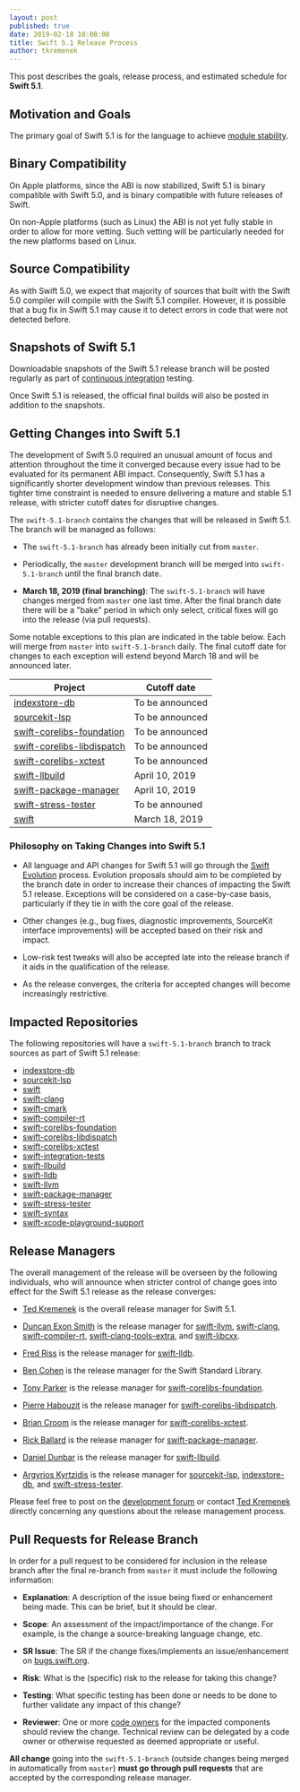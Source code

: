 ```yaml
---
layout: post
published: true
date: 2019-02-18 10:00:00
title: Swift 5.1 Release Process
author: tkremenek
---
```


This post describes the goals, release process, and estimated schedule for **Swift 5.1**.

## Motivation and Goals

The primary goal of Swift 5.1 is for the language to achieve
[module stability](https://forums.swift.org/t/plan-for-module-stability/14551).

## Binary Compatibility

On Apple platforms, since the ABI is now stabilized, Swift 5.1 is binary
compatible with Swift 5.0, and is binary compatible with future releases
of Swift.

On non-Apple platforms (such as Linux) the ABI is not yet fully stable
in order to allow for more vetting. Such vetting will be particularly
needed for the new platforms based on Linux.

## Source Compatibility

As with Swift 5.0, we expect that majority of sources that built with
the Swift 5.0 compiler will compile with the Swift 5.1 compiler.
However, it is possible that a bug fix in Swift 5.1 may cause it to
detect errors in code that were not detected before.

## Snapshots of Swift 5.1

Downloadable snapshots of the Swift 5.1 release branch will be posted
regularly as part of [continuous integration](https://ci.swift.org) testing.

Once Swift 5.1 is released, the official final builds will also be posted in
addition to the snapshots.

## Getting Changes into Swift 5.1

The development of Swift 5.0 required an unusual amount of focus and
attention throughout the time it converged because every issue had to be
evaluated for its permanent ABI impact. Consequently, Swift 5.1 has a
significantly shorter development window than previous releases. This
tighter time constraint is needed to ensure delivering a mature and
stable 5.1 release, with stricter cutoff dates for disruptive changes.

The `swift-5.1-branch` contains the changes that will be released in Swift
5.1.  The branch will be managed as follows:

* The `swift-5.1-branch` has already been initially cut from `master`.

* Periodically, the `master` development branch will be merged into
  `swift-5.1-branch` until the final branch date.

* **March 18, 2019 (final branching)**: The `swift-5.1-branch` will have
  changes merged from `master` one last time.  After the final branch date
  there will be a "bake" period in which only select, critical fixes will go
  into the release (via pull requests).

Some notable exceptions to this plan are indicated in the table below.
Each will merge from `master` into `swift-5.1-branch` daily.  The final
cutoff date for changes to each exception will extend beyond March 18
and will be announced later.

| Project  | Cutoff date  |
|---|---|
|  [indexstore-db] | To be announced |
|  [sourcekit-lsp] | To be announced |
|  [swift-corelibs-foundation] | To be announced |
|  [swift-corelibs-libdispatch] | To be announced |
|  [swift-corelibs-xctest] | To be announced |
|  [swift-llbuild] | April 10, 2019 |
|  [swift-package-manager] |  April 10, 2019 |
|  [swift-stress-tester] | To be announed |
|  [swift] |  March 18, 2019 |

### Philosophy on Taking Changes into Swift 5.1

- All language and API changes for Swift 5.1 will go through the [Swift
  Evolution](https://github.com/swiftlang/swift-evolution) process.  Evolution
  proposals should aim to be completed by the branch date in order   to
  increase their chances of impacting the Swift 5.1 release.  Exceptions
  will be considered on a case-by-case basis, particularly if they tie
  in with the core goal of the release.

- Other changes (e.g., bug fixes, diagnostic improvements, SourceKit interface
  improvements) will be accepted based on their risk and impact.

- Low-risk test tweaks will also be accepted late into the release branch if
  it aids in the qualification of the release.

- As the release converges, the criteria for accepted changes will become
  increasingly restrictive.

## Impacted Repositories

The following repositories will have a `swift-5.1-branch` branch to track
sources as part of Swift 5.1 release:

* [indexstore-db]
* [sourcekit-lsp]
* [swift]
* [swift-clang]
* [swift-cmark]
* [swift-compiler-rt]
* [swift-corelibs-foundation]
* [swift-corelibs-libdispatch]
* [swift-corelibs-xctest]
* [swift-integration-tests]
* [swift-llbuild]
* [swift-lldb]
* [swift-llvm]
* [swift-package-manager]
* [swift-stress-tester]
* [swift-syntax]
* [swift-xcode-playground-support]

## Release Managers

The overall management of the release will be overseen by the following
individuals, who will announce when stricter control of change goes into
effect for the Swift 5.1 release as the release converges:

- [Ted Kremenek] is the overall release manager for Swift 5.1.

- [Duncan Exon Smith](https://github.com/dexonsmith) is the release manager for
  [swift-llvm], [swift-clang], [swift-compiler-rt], [swift-clang-tools-extra], and [swift-libcxx].

- [Fred Riss](https://github.com/orgs/apple/people/fredriss) is the release manager for [swift-lldb].

- [Ben Cohen](https://github.com/airspeedswift) is the release manager for the
  Swift Standard Library.

- [Tony Parker](https://github.com/parkera) is the release manager for
  [swift-corelibs-foundation].

- [Pierre Habouzit](https://github.com/MadCoder) is the release manager for
  [swift-corelibs-libdispatch].

- [Brian Croom](https://github.com/briancroom) is the release manager for
  [swift-corelibs-xctest].

- [Rick Ballard](https://github.com/rballard) is the release manager for
  [swift-package-manager].

- [Daniel Dunbar](https://github.com/ddunbar) is the release manager for
  [swift-llbuild].

- [Argyrios Kyrtzidis](https://github.com/akyrtzi) is the release manager for [sourcekit-lsp], [indexstore-db], and [swift-stress-tester].

Please feel free to post on the [development forum](https://forums.swift.org/c/development/compiler)
or contact [Ted Kremenek] directly concerning any questions about the release management
process.

## Pull Requests for Release Branch

In order for a pull request to be considered for inclusion in the release
branch after the final re-branch from `master` it must include the following
information:

- **Explanation**: A description of the issue being fixed or enhancement being
  made.  This can be brief, but it should be clear.

- **Scope**: An assessment of the impact/importance of the change. For
  example, is the change a source-breaking language change, etc.

- **SR Issue**: The SR if the change fixes/implements an issue/enhancement on
  [bugs.swift.org](https://bugs.swift.org).

- **Risk**: What is the (specific) risk to the release for taking this change?

- **Testing**: What specific testing has been done or needs to be done to
  further validate any impact of this change?

- **Reviewer**: One or more [code owners](/community/#code-owners)
  for the impacted components should review the change. Technical review can
  be delegated by a code owner or otherwise requested as deemed appropriate or
  useful.

**All change** going into the `swift-5.1-branch` (outside changes being merged
in automatically from `master`) **must go through pull requests** that are
accepted by the corresponding release manager.

[Ted Kremenek]: https://github.com/tkremenek
[swift]: https://github.com/apple/swift
[swift-llvm]: https://github.com/apple/swift-llvm
[swift-clang]: https://github.com/apple/swift-clang
[swift-lldb]: https://github.com/apple/swift-lldb
[swift-cmark]: https://github.com/swiftlang/swift-cmark
[swift-syntax]: https://github.com/swiftlang/swift-syntax
[swift-llbuild]: https://github.com/swiftlang/swift-llbuild
[swift-compiler-rt]: https://github.com/apple/swift-compiler-rt
[swift-package-manager]: https://github.com/swiftlang/swift-package-manager
[swift-corelibs-foundation]: https://github.com/swiftlang/swift-corelibs-foundation
[swift-corelibs-libdispatch]: https://github.com/apple/swift-corelibs-libdispatch
[swift-xcode-playground-support]: https://github.com/apple/swift-xcode-playground-support
[swift-integration-tests]: https://github.com/swiftlang/swift-integration-tests
[swift-corelibs-xctest]: https://github.com/swiftlang/swift-corelibs-xctest
[swift-clang-tools-extra]: https://github.com/apple/swift-clang-tools-extra
[swift-libcxx]: https://github.com/apple/swift-libcxx
[sourcekit-lsp]: https://github.com/swiftlang/sourcekit-lsp
[indexstore-db]: https://github.com/swiftlang/indexstore-db
[swift-stress-tester]: https://github.com/swiftlang/swift-stress-tester
